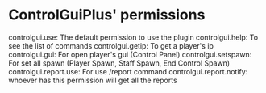# ControlGuiPlus' permissions
controlgui.use: The default permission to use the plugin controlgui.help: To see the list of commands
controlgui.getip: To get a player's ip
controlgui.gui: For open player's gui (Control Panel)
controlgui.setspawn: For set all spawn (Player Spawn, Staff Spawn, End Control Spawn)
controlgui.report.use: For use /report command
controlgui.report.notify: whoever has this permission will get all the reports
